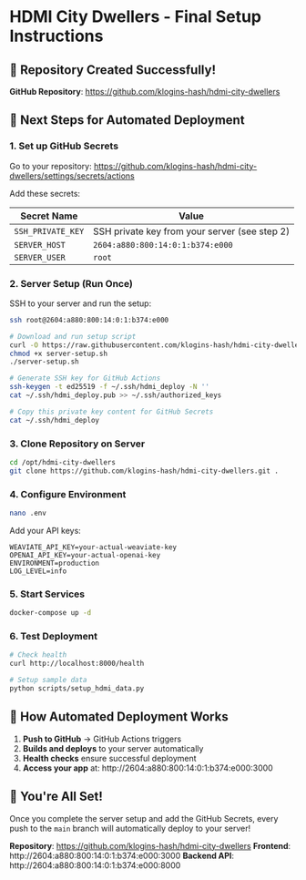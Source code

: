 # HDMI City Dwellers - Final Setup Instructions

## 🎯 Repository Created Successfully!
**GitHub Repository**: https://github.com/klogins-hash/hdmi-city-dwellers

## 🚀 Next Steps for Automated Deployment

### 1. Set up GitHub Secrets

Go to your repository: https://github.com/klogins-hash/hdmi-city-dwellers/settings/secrets/actions

Add these secrets:

| Secret Name | Value |
|-------------|-------|
| `SSH_PRIVATE_KEY` | SSH private key from your server (see step 2) |
| `SERVER_HOST` | `2604:a880:800:14:0:1:b374:e000` |
| `SERVER_USER` | `root` |

### 2. Server Setup (Run Once)

SSH to your server and run the setup:

```bash
ssh root@2604:a880:800:14:0:1:b374:e000

# Download and run setup script
curl -O https://raw.githubusercontent.com/klogins-hash/hdmi-city-dwellers/main/server-setup.sh
chmod +x server-setup.sh
./server-setup.sh

# Generate SSH key for GitHub Actions
ssh-keygen -t ed25519 -f ~/.ssh/hdmi_deploy -N ''
cat ~/.ssh/hdmi_deploy.pub >> ~/.ssh/authorized_keys

# Copy this private key content for GitHub Secrets
cat ~/.ssh/hdmi_deploy
```

### 3. Clone Repository on Server

```bash
cd /opt/hdmi-city-dwellers
git clone https://github.com/klogins-hash/hdmi-city-dwellers.git .
```

### 4. Configure Environment

```bash
nano .env
```

Add your API keys:
```
WEAVIATE_API_KEY=your-actual-weaviate-key
OPENAI_API_KEY=your-actual-openai-key
ENVIRONMENT=production
LOG_LEVEL=info
```

### 5. Start Services

```bash
docker-compose up -d
```

### 6. Test Deployment

```bash
# Check health
curl http://localhost:8000/health

# Setup sample data
python scripts/setup_hdmi_data.py
```

## 🔄 How Automated Deployment Works

1. **Push to GitHub** → GitHub Actions triggers
2. **Builds and deploys** to your server automatically  
3. **Health checks** ensure successful deployment
4. **Access your app** at: http://2604:a880:800:14:0:1:b374:e000:3000

## 🎉 You're All Set!

Once you complete the server setup and add the GitHub Secrets, every push to the `main` branch will automatically deploy to your server!

**Repository**: https://github.com/klogins-hash/hdmi-city-dwellers
**Frontend**: http://2604:a880:800:14:0:1:b374:e000:3000
**Backend API**: http://2604:a880:800:14:0:1:b374:e000:8000
